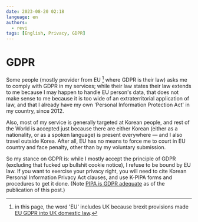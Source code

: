 ```yaml
---
date: 2023-08-20 02:18
language: en
authors:
  - revi
tags: [English, Privacy, GDPR]
---
```


# GDPR

Some people (mostly provider from EU [^1] where GDPR is their law) asks me to comply with
GDPR in my services; while their law states their law extends to me because
I may happen to handle EU person's data, that does not make sense to me because
it is too wide of an extraterritorial application of law, and that I already
have my own 'Personal Information Protection Act' in my country, since 2012.

Also, most of my service is generally targeted at Korean people, and rest of the World
is accepted just because there are either Korean (either as a nationality,
or as a spoken language) is present everywhere — and I also travel outside Korea.
After all, EU has no means to force me to court in EU country and face penalty,
other than by my voluntary submission.

<!-- truncate -->

So my stance on GDPR is: while I mostly accept the principle of GDPR (excluding
that fucked up bullshit cookie notice), I refuse to be bound by EU law.
If you want to exercise your privacy right, you will need to cite Korean Personal
Information Privacy Act clauses, and use K-PIPA forms and procedures to get it done.
(Note [PIPA is GDPR adequate](https://eur-lex.europa.eu/legal-content/EN/TXT/?uri=CELEX%3A32022D0254)
as of the publication of this post.)

[^1]: in this page, the word 'EU' includes UK because brexit provisions made [EU GDPR into UK domestic law](https://ico.org.uk/for-organisations/data-protection-and-the-eu/overview-data-protection-and-the-eu/#GDPR).
